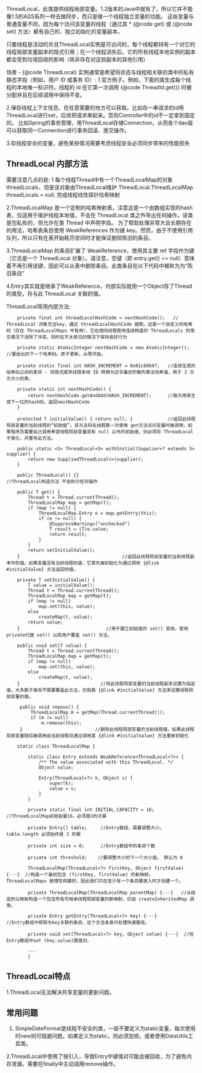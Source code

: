 

ThreadLocal，此类提供线程局部变量。1.2版本的Java中就有了，所以它并不能像1.5的AQS系列一样去做同步，而只是做一个线程独立变量的功能。
这些变量与普通变量不同，因为每个访问该变量的线程（通过其 * {@code get} 或 {@code set} 方法）都有自己的、独立初始化的变量副本。 

只要线程是活动的并且ThreadLocal实例是可访问的，每个线程都持有一个对它的线程局部变量副本的隐式引用；在一个线程消失后，它的所有线程本地实例的副本都会受到垃圾回收的影响（除非存在对这些副本的其他引用）

场景 - {@code ThreadLocal} 实例通常是希望将状态与线程相关联的类中的私有静态字段（例如，用户 ID 或事务 ID）:
1.官方例子。例如，下面的类生成每个线程的本地唯一标识符。线程的 id 在它第一次调用 {@code ThreadId.get()} 时被分配并且在后续调用中保持不变。

2.保存线程上下文信息，在任意需要的地方可以获取。比如存一串请求的id用ThreadLocal进行set，后续把请求串起来。否则Controller中的id不一定拿到固定的。
    比如Spring的事务管理，用ThreadLocal存储Connection，从而各个dao层可以获取同一Connection进行事务回滚、提交操作。
    
3.存线程安全的变量，避免某些情况需要考虑线程安全必须同步带来的性能损失


## ThreadLocal 内部方法
需要注意几点的是:
1.每个线程Thread中有一个ThreadLocalMap的对象threadLocals，但是该对象由ThreadLocal维护 ThreadLocal.ThreadLocalMap threadLocals = null; 完成线程线性探针哈希映射

2.ThreadLocalMap 是一个定制的哈希映射表，注意这是一个由数组实现的hash表，仅适用于维护线程本地值，不会在 ThreadLocal 类之外导出任何操作。该类是包私有的，但允许在类 Thread 中声明字段。
为了帮助处理非常大且长期存在的用法，哈希表条目使用 WeakReferences 作为键 key。然而，由于不使用引用队列，所以只有在表开始耗尽空间时才能保证删除陈旧的条目。

3.ThreadLocalMap 的条目扩展了 WeakReference，使用其主要 ref 字段作为键（它总是一个 ThreadLocal 对象）。请注意，空键（即 entry.get()  == null）意味着不再引用该键，因此可以从表中删除条目。此类条目在以下代码中被称为为“陈旧条目”

4.Entry其实就是继承了WeakReference，内部实际就用一个Object存了Thread的类型，存与此 ThreadLocal 关联的值。

ThreadLocal常用内部方法:
```text
    private final int threadLocalHashCode = nextHashCode();   // ThreadLocal 对象充当key，通过 threadLocalHashCode 搜索。这是一个自定义的哈希码（仅在 ThreadLocalMaps 中有用），它在相同线程使用连续构造的 ThreadLocals 的常见情况下消除了冲突，同时在不太常见的情况下保持良好行为
    
    private static AtomicInteger nextHashCode = new AtomicInteger();  //要给出的下一个哈希码。原子更新。从零开始。
    
    private static final int HASH_INCREMENT = 0x61c88647;   //连续生成的哈希码之间的差异 - 将隐式顺序线程本地 ID 转换为近乎最优的散列乘法哈希值，用于 2 次方大小的表。
    
    private static int nextHashCode() {
        return nextHashCode.getAndAdd(HASH_INCREMENT);      //每次用来生成下一位的hash码，返回nextHashCode
    }
    
    protected T initialValue() { return null; }             //返回此线程局部变量的当前线程的“初始值”。该方法将在线程第一次使用 get方法访问变量时被调用，如果程序员需要自己调用希望线程局部变量具有 null 以外的初始值，则必须将 ThreadLocal 子类化，并重写此方法。
    
    public static <S> ThreadLocal<S> withInitial(Supplier<? extends S> supplier) {
        return new SuppliedThreadLocal<>(supplier);
    }
    
    public ThreadLocal() {}                                 //ThreadLocal构造方法 不会执行任何操作
    
    public T get() {
        Thread t = Thread.currentThread();
        ThreadLocalMap map = getMap(t);
        if (map != null) {
            ThreadLocalMap.Entry e = map.getEntry(this);
            if (e != null) {
                @SuppressWarnings("unchecked")
                T result = (T)e.value;
                return result;
            }
        }
        return setInitialValue();
    }                                      //返回此线程局部变量的当前线程副本中的值。如果变量没有当前线程的值，它首先被初始化为通过调用 {@link #initialValue} 方法返回的值。
    
    private T setInitialValue() {
        T value = initialValue();
        Thread t = Thread.currentThread();
        ThreadLocalMap map = getMap(t);
        if (map != null)
            map.set(this, value);
        else
            createMap(t, value);
        return value;
    }                                //用于建立初始值的 set() 变体。使用private代替 set() 以防用户覆盖 set() 方法。
    
    public void set(T value) {
        Thread t = Thread.currentThread();
        ThreadLocalMap map = getMap(t);
        if (map != null)
            map.set(this, value);
        else
            createMap(t, value);
    }                              //将此线程局部变量的当前线程副本设置为指定值。大多数子类将不需要覆盖此方法，仅依靠 {@link #initialValue} 方法来设置线程局部变量的值。
    
     public void remove() {
         ThreadLocalMap m = getMap(Thread.currentThread());
         if (m != null)
             m.remove(this);
     }                           //删除此线程局部变量的当前线程值。如果此线程局部变量随后被调用由当前线程将通过调用其 {@link #initialValue} 方法重新初始化

    static class ThreadLocalMap {

        static class Entry extends WeakReference<ThreadLocal<?>> {
            /** The value associated with this ThreadLocal. */
            Object value;

            Entry(ThreadLocal<?> k, Object v) {
                super(k);
                value = v;
            }
        }

        private static final int INITIAL_CAPACITY = 16;  //ThreadLocalMap初始容量16，必须是2的次幂

        private Entry[] table;     //Entry数组，需要调整大小。table.length 必须始终是 2 的幂

        private int size = 0;      //Entry数组中的条目个数

        private int threshold;    //要调整大小的下一个大小值。 默认为 0
    
        ThreadLocalMap(ThreadLocal<?> firstKey, Object firstValue) {···}  //构造一个最初包含 (firstKey, firstValue) 的新映射。 ThreadLocalMaps 是惰性构建的，因此我们只在至少有一个条目要放入时才创建一个。
    
        private ThreadLocalMap(ThreadLocalMap parentMap) {···}   //从给定的父映射构造一个包含所有可继承线程局部变量的新映射。仅由 createInheritedMap 调用。
    
        private Entry getEntry(ThreadLocal<?> key) {···}        //Entry数组中获取与key关联的条目。这个方法本身只处理快速路径。
    
        private void set(ThreadLocal<?> key, Object value) {···}  //往Entry数组中set (key,value)键值对。
        
        ···
        }
```


## ThreadLocal特点
1.ThreadLocal无法解决共享变量的更新问题。





## 常用问题
1. SimpleDateFormat是线程不安全的类，一般不要定义为static变量，每次使用时new则可规避问题。如果定义为static，则必须加锁，或者使用DataUtils工具类。

2.ThreadLocal中使用了弱引入，导致Entry中键值对可能会被回收，为了避免内存泄漏，需要在finally中主动调用remove操作。


